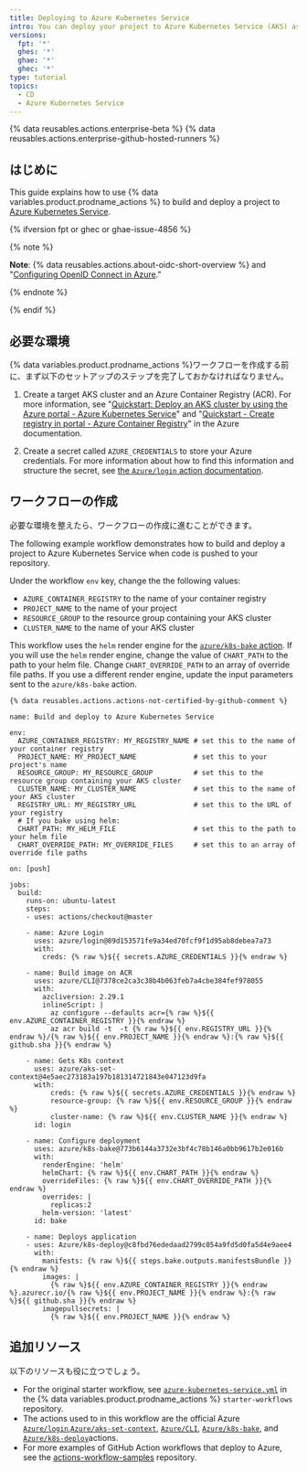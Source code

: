 ```yaml
---
title: Deploying to Azure Kubernetes Service
intro: You can deploy your project to Azure Kubernetes Service (AKS) as part of your continuous deployment (CD) workflows.
versions:
  fpt: '*'
  ghes: '*'
  ghae: '*'
  ghec: '*'
type: tutorial
topics:
  - CD
  - Azure Kubernetes Service
---
```


{% data reusables.actions.enterprise-beta %}
{% data reusables.actions.enterprise-github-hosted-runners %}


## はじめに

This guide explains how to use {% data variables.product.prodname_actions %} to build and deploy a project to [Azure Kubernetes Service](https://azure.microsoft.com/services/kubernetes-service/).

{% ifversion fpt or ghec or ghae-issue-4856 %}

{% note %}

**Note**: {% data reusables.actions.about-oidc-short-overview %} and "[Configuring OpenID Connect in Azure](/actions/deployment/security-hardening-your-deployments/configuring-openid-connect-in-azure)."

{% endnote %}

{% endif %}

## 必要な環境

{% data variables.product.prodname_actions %}ワークフローを作成する前に、まず以下のセットアップのステップを完了しておかなければなりません。

1. Create a target AKS cluster and an Azure Container Registry (ACR). For more information, see "[Quickstart: Deploy an AKS cluster by using the Azure portal - Azure Kubernetes Service](https://docs.microsoft.com/azure/aks/kubernetes-walkthrough-portal)" and "[Quickstart - Create registry in portal - Azure Container Registry](https://docs.microsoft.com/azure/container-registry/container-registry-get-started-portal)" in the Azure documentation.

1. Create a secret called `AZURE_CREDENTIALS` to store your Azure credentials. For more information about how to find this information and structure the secret, see [the `Azure/login` action documentation](https://github.com/Azure/login#configure-a-service-principal-with-a-secret).

## ワークフローの作成

必要な環境を整えたら、ワークフローの作成に進むことができます。

The following example workflow demonstrates how to build and deploy a project to Azure Kubernetes Service when code is pushed to your repository.

Under the workflow `env` key, change the the following values:
- `AZURE_CONTAINER_REGISTRY` to the name of your container registry
- `PROJECT_NAME` to the name of your project
- `RESOURCE_GROUP` to the resource group containing your AKS cluster
- `CLUSTER_NAME` to the name of your AKS cluster

This workflow uses the `helm` render engine for the [`azure/k8s-bake` action](https://github.com/Azure/k8s-bake). If you will use the `helm` render engine, change the value of `CHART_PATH` to the path to your helm file. Change `CHART_OVERRIDE_PATH` to an array of override file paths. If you use a different render engine, update the input parameters sent to the `azure/k8s-bake` action.

```yaml{:copy}
{% data reusables.actions.actions-not-certified-by-github-comment %}

name: Build and deploy to Azure Kubernetes Service

env:
  AZURE_CONTAINER_REGISTRY: MY_REGISTRY_NAME # set this to the name of your container registry
  PROJECT_NAME: MY_PROJECT_NAME              # set this to your project's name
  RESOURCE_GROUP: MY_RESOURCE_GROUP          # set this to the resource group containing your AKS cluster
  CLUSTER_NAME: MY_CLUSTER_NAME              # set this to the name of your AKS cluster
  REGISTRY_URL: MY_REGISTRY_URL              # set this to the URL of your registry
  # If you bake using helm:
  CHART_PATH: MY_HELM_FILE                   # set this to the path to your helm file
  CHART_OVERRIDE_PATH: MY_OVERRIDE_FILES     # set this to an array of override file paths

on: [push]

jobs:
  build:
    runs-on: ubuntu-latest
    steps:
    - uses: actions/checkout@master

    - name: Azure Login
      uses: azure/login@89d153571fe9a34ed70fcf9f1d95ab8debea7a73
      with:
        creds: {% raw %}${{ secrets.AZURE_CREDENTIALS }}{% endraw %}

    - name: Build image on ACR
      uses: azure/CLI@7378ce2ca3c38b4b063feb7a4cbe384fef978055
      with:
        azcliversion: 2.29.1
        inlineScript: |
          az configure --defaults acr={% raw %}${{ env.AZURE_CONTAINER_REGISTRY }}{% endraw %}
          az acr build -t  -t {% raw %}${{ env.REGISTRY_URL }}{% endraw %}/{% raw %}${{ env.PROJECT_NAME }}{% endraw %}:{% raw %}${{ github.sha }}{% endraw %}

    - name: Gets K8s context
      uses: azure/aks-set-context@4e5aec273183a197b181314721843e047123d9fa
      with:
          creds: {% raw %}${{ secrets.AZURE_CREDENTIALS }}{% endraw %}
          resource-group: {% raw %}${{ env.RESOURCE_GROUP }}{% endraw %}
          cluster-name: {% raw %}${{ env.CLUSTER_NAME }}{% endraw %}
      id: login

    - name: Configure deployment
      uses: azure/k8s-bake@773b6144a3732e3bf4c78b146a0bb9617b2e016b
      with:
        renderEngine: 'helm'
        helmChart: {% raw %}${{ env.CHART_PATH }}{% endraw %}
        overrideFiles: {% raw %}${{ env.CHART_OVERRIDE_PATH }}{% endraw %}
        overrides: |     
          replicas:2
        helm-version: 'latest' 
      id: bake

    - name: Deploys application
    - uses: Azure/k8s-deploy@c8fbd76ededaad2799c054a9fd5d0fa5d4e9aee4
      with:
        manifests: {% raw %}${{ steps.bake.outputs.manifestsBundle }}{% endraw %}
        images: |
          {% raw %}${{ env.AZURE_CONTAINER_REGISTRY }}{% endraw %}.azurecr.io/{% raw %}${{ env.PROJECT_NAME }}{% endraw %}:{% raw %}${{ github.sha }}{% endraw %}
        imagepullsecrets: |
          {% raw %}${{ env.PROJECT_NAME }}{% endraw %}
```

## 追加リソース

以下のリソースも役に立つでしょう。

* For the original starter workflow, see [`azure-kubernetes-service.yml`](https://github.com/actions/starter-workflows/blob/main/deployments/azure-kubernetes-service.yml) in the {% data variables.product.prodname_actions %} `starter-workflows` repository.
* The actions used to in this workflow are the official Azure [`Azure/login`](https://github.com/Azure/login),[`Azure/aks-set-context`](https://github.com/Azure/aks-set-context), [`Azure/CLI`](https://github.com/Azure/CLI), [`Azure/k8s-bake`](https://github.com/Azure/k8s-bake), and [`Azure/k8s-deploy`](https://github.com/Azure/k8s-deploy)actions.
* For more examples of GitHub Action workflows that deploy to Azure, see the [actions-workflow-samples](https://github.com/Azure/actions-workflow-samples) repository.
